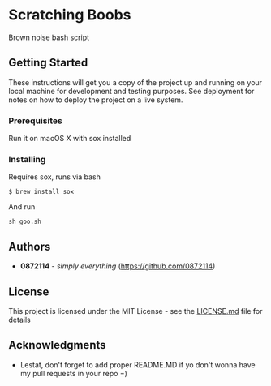 # Scratching Boobs

Brown noise bash script

## Getting Started

These instructions will get you a copy of the project up and running on your local machine for development and testing purposes. See deployment for notes on how to deploy the project on a live system.

### Prerequisites

Run it on macOS X with sox installed

### Installing

Requires sox, runs via bash

```
$ brew install sox
```

And run

```
sh goo.sh
```

## Authors

* **0872114** - *simply everything* (https://github.com/0872114)


## License

This project is licensed under the MIT License - see the [LICENSE.md](LICENSE.md) file for details

## Acknowledgments

* Lestat, don't forget to add proper README.MD if yo don't wonna have my pull requests in your repo =)
